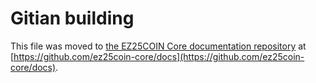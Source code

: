 Gitian building
================

This file was moved to [the EZ25COIN Core documentation repository](https://github.com/ez25coin-core/docs/blob/master/gitian-building.md) at [https://github.com/ez25coin-core/docs](https://github.com/ez25coin-core/docs).
